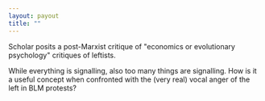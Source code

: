 ```yaml
---
layout: payout
title: ""
---
```


Scholar posits a post-Marxist critique of "economics or evolutionary psychology" critiques of leftists. 

While everything is signalling, also too many things are signalling. How is it a useful concept when confronted with the (very real) vocal anger of the left in BLM protests? 
